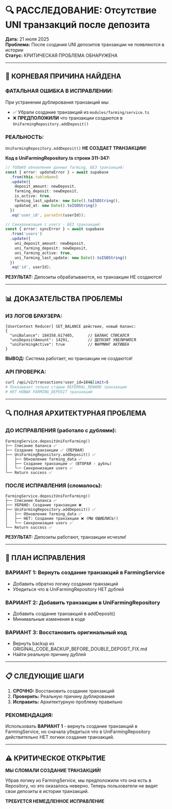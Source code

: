 # 🔍 РАССЛЕДОВАНИЕ: Отсутствие UNI транзакций после депозита

**Дата:** 21 июля 2025  
**Проблема:** После создания UNI депозитов транзакции не появляются в истории  
**Статус:** КРИТИЧЕСКАЯ ПРОБЛЕМА ОБНАРУЖЕНА  

---

## 🚨 КОРНЕВАЯ ПРИЧИНА НАЙДЕНА

### **ФАТАЛЬНАЯ ОШИБКА В ИСПРАВЛЕНИИ:**

При устранении дублирования транзакций мы:
- ✅ Убрали создание транзакций из `modules/farming/service.ts`
- ❌ **ПРЕДПОЛОЖИЛИ** что транзакции создаются в `UniFarmingRepository.addDeposit()`

### **РЕАЛЬНОСТЬ:**
`UniFarmingRepository.addDeposit()` **НЕ СОЗДАЕТ ТРАНЗАКЦИИ!**

**Код в UniFarmingRepository.ts строки 311-347:**
```typescript
// ТОЛЬКО обновление данных farming, БЕЗ транзакций:
const { error: updateError } = await supabase
  .from(this.tableName)
  .update({
    deposit_amount: newDeposit,
    farming_deposit: newDeposit,
    is_active: true,
    farming_last_update: new Date().toISOString(),
    updated_at: new Date().toISOString()
  })
  .eq('user_id', parseInt(userId));

// Синхронизация с users - БЕЗ транзакций:
const { error: syncError } = await supabase
  .from('users')
  .update({
    uni_deposit_amount: newDeposit,
    uni_farming_deposit: newDeposit,
    uni_farming_active: true,
    uni_farming_last_update: new Date().toISOString()
  })
  .eq('id', userId);
```

**РЕЗУЛЬТАТ:** Депозиты обрабатываются, но транзакции НЕ создаются!

---

## 📊 ДОКАЗАТЕЛЬСТВА ПРОБЛЕМЫ

### **ИЗ ЛОГОВ БРАУЗЕРА:**
```
[UserContext Reducer] SET_BALANCE действие, новый баланс:
{
  "uniBalance": 184358.617405,      // БАЛАНС СПИСАЛСЯ
  "uniDepositAmount": 14291,        // ДЕПОЗИТ УВЕЛИЧИЛСЯ
  "uniFarmingActive": true          // ФАРМИНГ АКТИВЕН
}
```

**ВЫВОД:** Система работает, но транзакции не создаются!

### **API ПРОВЕРКА:**
```bash
curl /api/v2/transactions?user_id=184&limit=5
# Показывает только старые REFERRAL_REWARD транзакции
# НЕТ НОВЫХ FARMING_DEPOSIT транзакций
```

---

## 🔍 ПОЛНАЯ АРХИТЕКТУРНАЯ ПРОБЛЕМА

### **ДО ИСПРАВЛЕНИЯ (работало с дублями):**
```
FarmingService.depositUniForFarming()
├── Списание баланса ✅
├── Создание транзакции ✅ (ПЕРВАЯ)
├── UniFarmingRepository.addDeposit() ✅
│   ├── Обновление farming_data ✅
│   ├── Создание транзакции ✅ (ВТОРАЯ - дубль)
│   └── Синхронизация users ✅
└── Return success ✅
```

### **ПОСЛЕ ИСПРАВЛЕНИЯ (сломалось):**
```
FarmingService.depositUniForFarming()
├── Списание баланса ✅
├── УБРАНО: Создание транзакции ❌
├── UniFarmingRepository.addDeposit() ✅
│   ├── Обновление farming_data ✅
│   ├── НЕТ: Создание транзакции ❌ (МЫ ОШИБЛИСЬ!)
│   └── Синхронизация users ✅
└── Return success ✅
```

**РЕЗУЛЬТАТ:** Депозиты работают, транзакции исчезли!

---

## 🎯 ПЛАН ИСПРАВЛЕНИЯ

### **ВАРИАНТ 1: Вернуть создание транзакций в FarmingService**
- Добавить обратно логику создания транзакций 
- Убедиться что в UniFarmingRepository НЕТ дублей

### **ВАРИАНТ 2: Добавить транзакции в UniFarmingRepository**  
- Добавить создание транзакций в addDeposit()
- Минимальные изменения в коде

### **ВАРИАНТ 3: Восстановить оригинальный код**
- Вернуть backup из ORIGINAL_CODE_BACKUP_BEFORE_DOUBLE_DEPOSIT_FIX.md
- Найти реальную причину дублей

---

## 📋 СЛЕДУЮЩИЕ ШАГИ

1. **СРОЧНО:** Восстановить создание транзакций
2. **Проверить:** Реальную причину дублирования  
3. **Исправить:** Архитектурную проблему правильно

### **РЕКОМЕНДАЦИЯ:**
Использовать **ВАРИАНТ 1** - вернуть создание транзакций в FarmingService, но сначала убедиться что в UniFarmingRepository действительно НЕТ логики создания транзакций.

---

## ⚠️ КРИТИЧЕСКОЕ ОТКРЫТИЕ

**МЫ СЛОМАЛИ СОЗДАНИЕ ТРАНЗАКЦИЙ!**

Убрав логику из FarmingService, мы предположили что она есть в Repository, но это оказалось неверно. Теперь пользователи не видят свои депозиты в истории транзакций.

**ТРЕБУЕТСЯ НЕМЕДЛЕННОЕ ИСПРАВЛЕНИЕ**